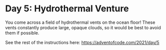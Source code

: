 # Day 5: Hydrothermal Venture
You come across a field of hydrothermal vents on the ocean floor! These vents constantly produce large, opaque clouds, so it would be best to avoid them if possible.

See the rest of the instructions here: https://adventofcode.com/2021/day/5

